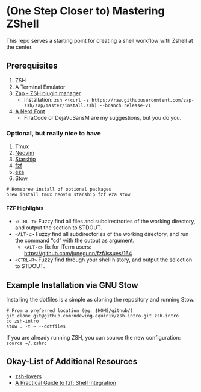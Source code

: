 # (One Step Closer to) Mastering ZShell

This repo serves a starting point for creating a shell workflow with Zshell at the center.

## Prerequisites
1. ZSH
2. A Terminal Emulator
3. [Zap - ZSH plugin manager](https://github.com/zap-zsh/zap)
    * Installation: `zsh <(curl -s https://raw.githubusercontent.com/zap-zsh/zap/master/install.zsh) --branch release-v1`
4. [A Nerd Font](https://www.nerdfonts.com/font-downloads)
   * FiraCode or DejaVuSansM are my suggestions, but you do you.

### Optional, but really nice to have
1. Tmux
2. [Neovim](https://neovim.io/)
3. [Starship](https://starship.rs/)
4. [fzf](https://github.com/junegunn/fzf)
5. [eza](https://github.com/eza-community/eza)
6. [Stow](https://www.gnu.org/software/stow/)

```
# Homebrew install of optional packages
brew install tmux neovim starship fzf eza stow
```

#### FZF Highlights
* `<CTRL-t>` Fuzzy find all files and subdirectrories of the working directory, and output the section to STDOUT.
* `<ALT-c>` Fuzzy find all subdirectories of the working directory, and run the command “cd” with the output as argument.
  * `<ALT-c>` fix for iTerm users: https://github.com/junegunn/fzf/issues/164
* `<CTRL-R>` Fuzzy find through your shell history, and output the selection to STDOUT.

## Example Installation via GNU Stow

Installing the dotfiles is a simple as cloning the repository and running Stow.
```
# From a preferred location (eg: $HOME/github/)
git clone git@github.com:ndewing-equinix/zsh-intro.git zsh-intro
cd zsh-intro
stow . -t ~ --dotfiles
```

If you are already running ZSH, you can source the new configuration:
`source ~/.zshrc`


## Okay-List of Additional Resources
* [zsh-lovers](https://man.archlinux.org/man/zsh-lovers.1)
* [A Practical Guide to fzf: Shell Integration](https://thevaluable.dev/fzf-shell-integration/)
